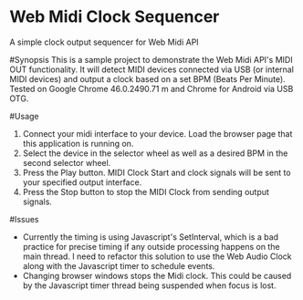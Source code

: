 # Web Midi Clock Sequencer
A simple clock output sequencer for Web Midi API

#Synopsis
This is a sample project to demonstrate the Web Midi API's MIDI OUT functionality. It will detect MIDI devices connected via USB (or internal MIDI devices) and output a clock based on a set BPM (Beats Per Minute). Tested on Google Chrome 46.0.2490.71 m and Chrome for Android via USB OTG.

#Usage
1. Connect your midi interface to your device. Load the browser page that this application is running on. 
2. Select the device in the selector wheel as well as a desired BPM in the second selector wheel.
3. Press the Play button. MIDI Clock Start and clock signals will be sent to your specified output interface.
4. Press the Stop button to stop the MIDI Clock from sending output signals. 

#Issues
- Currently the timing is using Javascript's SetInterval, which is a bad practice for precise timing if any outside processing happens on the main thread. I need to refactor this solution to use the Web Audio Clock along with the Javascript timer to schedule events.
- Changing browser windows stops the Midi clock. This could be caused by the Javascript timer thread being suspended when focus is lost.

